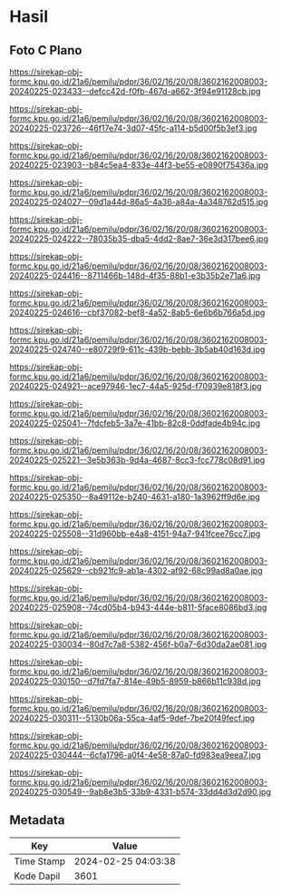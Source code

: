 # Hasil

## Foto C Plano

https://sirekap-obj-formc.kpu.go.id/21a6/pemilu/pdpr/36/02/16/20/08/3602162008003-20240225-023433--defcc42d-f0fb-467d-a662-3f94e91128cb.jpg

https://sirekap-obj-formc.kpu.go.id/21a6/pemilu/pdpr/36/02/16/20/08/3602162008003-20240225-023726--46f17e74-3d07-45fc-a114-b5d00f5b3ef3.jpg

https://sirekap-obj-formc.kpu.go.id/21a6/pemilu/pdpr/36/02/16/20/08/3602162008003-20240225-023903--b84c5ea4-833e-44f3-be55-e0890f75436a.jpg

https://sirekap-obj-formc.kpu.go.id/21a6/pemilu/pdpr/36/02/16/20/08/3602162008003-20240225-024027--09d1a44d-86a5-4a36-a84a-4a348762d515.jpg

https://sirekap-obj-formc.kpu.go.id/21a6/pemilu/pdpr/36/02/16/20/08/3602162008003-20240225-024222--78035b35-dba5-4dd2-8ae7-36e3d317bee6.jpg

https://sirekap-obj-formc.kpu.go.id/21a6/pemilu/pdpr/36/02/16/20/08/3602162008003-20240225-024416--8711466b-148d-4f35-88b1-e3b35b2e71a6.jpg

https://sirekap-obj-formc.kpu.go.id/21a6/pemilu/pdpr/36/02/16/20/08/3602162008003-20240225-024616--cbf37082-bef8-4a52-8ab5-6e6b6b766a5d.jpg

https://sirekap-obj-formc.kpu.go.id/21a6/pemilu/pdpr/36/02/16/20/08/3602162008003-20240225-024740--e80729f9-611c-439b-bebb-3b5ab40d163d.jpg

https://sirekap-obj-formc.kpu.go.id/21a6/pemilu/pdpr/36/02/16/20/08/3602162008003-20240225-024921--ace97946-1ec7-44a5-925d-f70939e818f3.jpg

https://sirekap-obj-formc.kpu.go.id/21a6/pemilu/pdpr/36/02/16/20/08/3602162008003-20240225-025041--7fdcfeb5-3a7e-41bb-82c8-0ddfade4b94c.jpg

https://sirekap-obj-formc.kpu.go.id/21a6/pemilu/pdpr/36/02/16/20/08/3602162008003-20240225-025221--3e5b363b-9d4a-4687-8cc3-fcc778c08d91.jpg

https://sirekap-obj-formc.kpu.go.id/21a6/pemilu/pdpr/36/02/16/20/08/3602162008003-20240225-025350--8a49112e-b240-4631-a180-1a3962ff9d6e.jpg

https://sirekap-obj-formc.kpu.go.id/21a6/pemilu/pdpr/36/02/16/20/08/3602162008003-20240225-025508--31d960bb-e4a8-4151-94a7-941fcee76cc7.jpg

https://sirekap-obj-formc.kpu.go.id/21a6/pemilu/pdpr/36/02/16/20/08/3602162008003-20240225-025629--cb921fc9-ab1a-4302-af92-68c99ad8a0ae.jpg

https://sirekap-obj-formc.kpu.go.id/21a6/pemilu/pdpr/36/02/16/20/08/3602162008003-20240225-025908--74cd05b4-b943-444e-b811-5face8086bd3.jpg

https://sirekap-obj-formc.kpu.go.id/21a6/pemilu/pdpr/36/02/16/20/08/3602162008003-20240225-030034--80d7c7a8-5382-456f-b0a7-6d30da2ae081.jpg

https://sirekap-obj-formc.kpu.go.id/21a6/pemilu/pdpr/36/02/16/20/08/3602162008003-20240225-030150--d7fd7fa7-814e-49b5-8959-b866b11c938d.jpg

https://sirekap-obj-formc.kpu.go.id/21a6/pemilu/pdpr/36/02/16/20/08/3602162008003-20240225-030311--5130b06a-55ca-4af5-9def-7be20f49fecf.jpg

https://sirekap-obj-formc.kpu.go.id/21a6/pemilu/pdpr/36/02/16/20/08/3602162008003-20240225-030444--6cfa1796-a0f4-4e58-87a0-fd983ea9eea7.jpg

https://sirekap-obj-formc.kpu.go.id/21a6/pemilu/pdpr/36/02/16/20/08/3602162008003-20240225-030549--9ab8e3b5-33b9-4331-b574-33dd4d3d2d90.jpg


## Metadata

| Key        | Value               |
| ---------- | ------------------- |
| Time Stamp | 2024-02-25 04:03:38 |
| Kode Dapil | 3601                |



